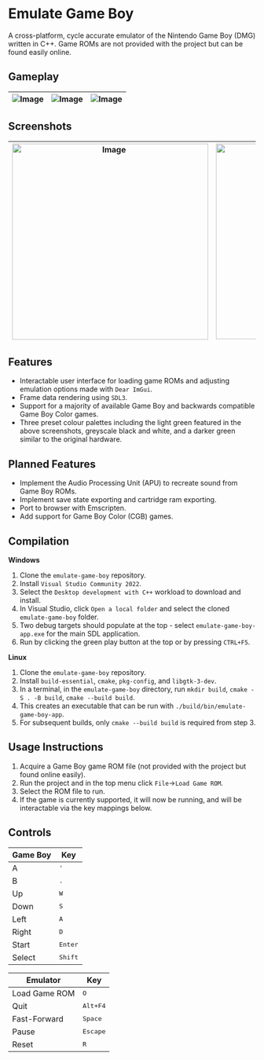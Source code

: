 # Emulate Game Boy

A cross-platform, cycle accurate emulator of the Nintendo Game Boy (DMG) written in C++. Game ROMs are not provided with the project but can be found easily online.

## Gameplay
| ![Image](https://github.com/user-attachments/assets/b55f6f5c-91e9-4e4b-9c8f-3b80293b4ecd) | ![Image](https://github.com/user-attachments/assets/bde64b63-2a41-4dfc-9a43-236feb244979) | ![Image](https://github.com/user-attachments/assets/0300acab-d50c-4fe6-9c85-31351e4e9793) | 
|---------------------------------|---------------------------------|---------------------------------|

## Screenshots
| <img width="399" alt="Image" src="https://github.com/user-attachments/assets/9dbadadd-039c-4363-a377-5190fed293b7" /> | <img width="398" alt="Image" src="https://github.com/user-attachments/assets/57bcda3e-c0d3-4004-b749-548d11c65bae" /> | <img width="395" alt="Image" src="https://github.com/user-attachments/assets/77706150-6746-4ac2-b9af-740071f5e7ee" /> | 
|---------------------------------|---------------------------------|---------------------------------|

## Features
- Interactable user interface for loading game ROMs and adjusting emulation options made with ```Dear ImGui```.
- Frame data rendering using ```SDL3```.
- Support for a majority of available Game Boy and backwards compatible Game Boy Color games.
- Three preset colour palettes including the light green featured in the above screenshots, greyscale black and white, and a darker green similar to the original hardware.

## Planned Features
- Implement the Audio Processing Unit (APU) to recreate sound from Game Boy ROMs.
- Implement save state exporting and cartridge ram exporting.
- Port to browser with Emscripten.
- Add support for Game Boy Color (CGB) games. 

## Compilation
**Windows**
1. Clone the ```emulate-game-boy``` repository.
2. Install ```Visual Studio Community 2022```.
3. Select the ```Desktop development with C++``` workload to download and install.
4. In Visual Studio, click ```Open a local folder``` and select the cloned ```emulate-game-boy``` folder.
5. Two debug targets should populate at the top - select ```emulate-game-boy-app.exe``` for the main SDL application.
6. Run by clicking the green play button at the top or by pressing ```CTRL+F5```.

**Linux**
1. Clone the ```emulate-game-boy``` repository.
2. Install ```build-essential```, ```cmake```, ```pkg-config```, and ```libgtk-3-dev```.
3. In a terminal, in the ```emulate-game-boy``` directory, run ```mkdir build```, ```cmake -S . -B build```, ```cmake --build build```.
4. This creates an executable that can be run with ```./build/bin/emulate-game-boy-app```.
5. For subsequent builds, only ```cmake --build build``` is required from step 3.

## Usage Instructions
1. Acquire a Game Boy game ROM file (not provided with the project but found online easily).
2. Run the project and in the top menu click ```File```->```Load Game ROM```.
3. Select the ROM file to run.
4. If the game is currently supported, it will now be running, and will be interactable via the key mappings below.

## Controls
| Game Boy | Key |
| --- | --- |
| A | <kbd>'</kbd> |
| B | <kbd>.</kbd> |
| Up | <kbd>W</kbd> |
| Down | <kbd>S</kbd> |
| Left | <kbd>A</kbd> |
| Right | <kbd>D</kbd> |
| Start | <kbd>Enter</kbd> |
| Select | <kbd>Shift</kbd> |

| Emulator | Key |
| --- | --- |
| Load Game ROM | <kbd>O</kbd> |
| Quit | <kbd>Alt+F4</kbd> |
| Fast-Forward | <kbd>Space</kbd> |
| Pause | <kbd>Escape</kbd> |
| Reset | <kbd>R</kbd> |
